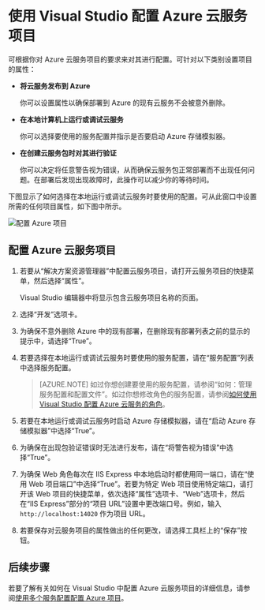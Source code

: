 <properties
    pageTitle="使用 Visual Studio 配置 Azure 云服务项目 | Azure"
    description="了解如何根据你对该项目的要求在 Visual Studio 中配置 Azure 云服务项目。"
    services="visual-studio-online"
    documentationcenter="na"
    author="TomArcher"
    manager="douge"
    editor="" />
<tags
    ms.assetid="609d6965-05cc-47b1-82dc-c76a92d4f295"
    ms.service="multiple"
    ms.devlang="dotnet"
    ms.topic="article"
    ms.tgt_pltfrm="na"
    ms.workload="multiple"
    ms.date="11/11/2016"
    wacn.date="03/30/2017"
    ms.author="tarcher" />  


# 使用 Visual Studio 配置 Azure 云服务项目
可根据你对 Azure 云服务项目的要求来对其进行配置。可针对以下类别设置项目的属性：

- **将云服务发布到 Azure**
  
  你可以设置属性以确保部署到 Azure 的现有云服务不会被意外删除。
- **在本地计算机上运行或调试云服务**
  
  你可以选择要使用的服务配置并指示是否要启动 Azure 存储模拟器。
- **在创建云服务包时对其进行验证**
  
  你可以决定将任意警告视为错误，从而确保云服务包正常部署而不出现任何问题。在部署后发现出现故障时，此操作可以减少你的等待时间。

下图显示了如何选择在本地运行或调试云服务时要使用的配置。可从此窗口中设置所需的任何项目属性，如下图中所示。

![配置 Azure 项目](./media/vs-azure-tools-configuring-an-azure-project/IC713462.png)  


## 配置 Azure 云服务项目
1. 若要从“解决方案资源管理器”中配置云服务项目，请打开云服务项目的快捷菜单，然后选择“属性”。
   
	Visual Studio 编辑器中将显示包含云服务项目名称的页面。
2. 选择“开发”选项卡。
3. 为确保不意外删除 Azure 中的现有部署，在删除现有部署列表之前的显示的提示中，请选择“True”。
4. 若要选择在本地运行或调试云服务时要使用的服务配置，请在“服务配置”列表中选择服务配置。
   
	> [AZURE.NOTE]
	如过你想创建要使用的服务配置，请参阅“如何：管理服务配置和配置文件”。如过你想修改角色的服务配置，请参阅[如何使用 Visual Studio 配置 Azure 云服务的角色](/documentation/articles/vs-azure-tools-configure-roles-for-cloud-service/)。
	> 
	> 
5. 若要在本地运行或调试云服务时启动 Azure 存储模拟器，请在“启动 Azure 存储模拟器”中选择“True”。
6. 为确保在出现包验证错误时无法进行发布，请在“将警告视为错误”中选择“True”。
7. 为确保 Web 角色每次在 IIS Express 中本地启动时都使用同一端口，请在“使用 Web 项目端口”中选择“True”。若要为特定 Web 项目使用特定端口，请打开该 Web 项目的快捷菜单，依次选择“属性”选项卡、“Web”选项卡，然后在“IIS Express”部分的“项目 URL”设置中更改端口号。例如，输入 `http://localhost:14020` 作为项目 URL。
8. 若要保存对云服务项目的属性做出的任何更改，请选择工具栏上的“保存”按钮。

## 后续步骤
若要了解有关如何在 Visual Studio 中配置 Azure 云服务项目的详细信息，请参阅[使用多个服务配置配置 Azure 项目](/documentation/articles/vs-azure-tools-multiple-services-project-configurations/)。

<!---HONumber=Mooncake_0320_2017-->
<!-- Update_Description: wording update -->